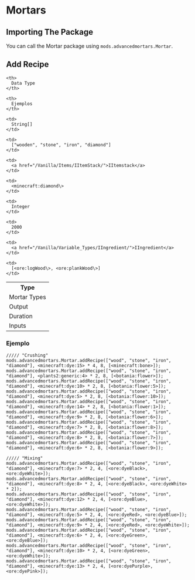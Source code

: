 # Mortars

## Importing The Package
You can call the Mortar package using `mods.advancedmortars.Mortar`.

## Add Recipe

<table spaces-before="0">
  <tr>
    <th>
      Type
    </th>
    
    <th>
      Data Type
    </th>
    
    <th>
      Ejemplos
    </th>
  </tr>
  
  <tr>
    <td>
      Mortar Types
    </td>
    
    <td>
      String[]
    </td>
    
    <td>
      ["wooden", "stone", "iron", "diamond"]
    </td>
  </tr>
  
  <tr>
    <td>
      Output
    </td>
    
    <td>
      <a href="/Vanilla/Items/IItemStack/">IItemstack</a>
    </td>
    
    <td>
      <minecraft:diamond\>
    </td>
  </tr>
  
  <tr>
    <td>
      Duration
    </td>
    
    <td>
      Integer
    </td>
    
    <td>
      2000
    </td>
  </tr>
  
  <tr>
    <td>
      Inputs
    </td>
    
    <td>
      <a href="/Vanilla/Variable_Types/IIngredient/">IIngredient</a>
    </td>
    
    <td>
      [<ore:logWood\>, <ore:plankWood\>]
    </td>
  </tr>
</table>

### Ejemplo
```zenscript
///// "Crushing"
mods.advancedmortars.Mortar.addRecipe(["wood", "stone", "iron", "diamond"], <minecraft:dye:15> * 4, 8, [<minecraft:bone>]);
mods.advancedmortars.Mortar.addRecipe(["wood", "stone", "iron", "diamond"], <plants2:generic:4> * 2, 8, [<botania:flower>]);
mods.advancedmortars.Mortar.addRecipe(["wood", "stone", "iron", "diamond"], <minecraft:dye:10> * 2, 8, [<botania:flower:5>]);
mods.advancedmortars.Mortar.addRecipe(["wood", "stone", "iron", "diamond"], <minecraft:dye:5> * 2, 8, [<botania:flower:10>]);
mods.advancedmortars.Mortar.addRecipe(["wood", "stone", "iron", "diamond"], <minecraft:dye:14> * 2, 8, [<botania:flower:1>]);
mods.advancedmortars.Mortar.addRecipe(["wood", "stone", "iron", "diamond"], <minecraft:dye:9> * 2, 8, [<botania:flower:6>]);
mods.advancedmortars.Mortar.addRecipe(["wood", "stone", "iron", "diamond"], <minecraft:dye:7> * 2, 8, [<botania:flower:8>]);
mods.advancedmortars.Mortar.addRecipe(["wood", "stone", "iron", "diamond"], <minecraft:dye:8> * 2, 8, [<botania:flower:7>]);
mods.advancedmortars.Mortar.addRecipe(["wood", "stone", "iron", "diamond"], <minecraft:dye:6> * 2, 8, [<botania:flower:9>]);

///// "Mixing"
mods.advancedmortars.Mortar.addRecipe(["wood", "stone", "iron", "diamond"], <minecraft:dye:7> * 2, 4, [<ore:dyeBlack>, <ore:dyeWhite>]);
mods.advancedmortars.Mortar.addRecipe(["wood", "stone", "iron", "diamond"], <minecraft:dye:8> * 2, 4, [<ore:dyeBlack>, <ore:dyeWhite> * 2]);
mods.advancedmortars.Mortar.addRecipe(["wood", "stone", "iron", "diamond"], <minecraft:dye:12> * 2, 4, [<ore:dyeBlue>, <ore:dyeWhite>]);
mods.advancedmortars.Mortar.addRecipe(["wood", "stone", "iron", "diamond"], <minecraft:dye:5> * 2, 4, [<ore:dyeRed>, <ore:dyeBlue>]);
mods.advancedmortars.Mortar.addRecipe(["wood", "stone", "iron", "diamond"], <minecraft:dye:9> * 2, 4, [<ore:dyeRed>, <ore:dyeWhite>]);
mods.advancedmortars.Mortar.addRecipe(["wood", "stone", "iron", "diamond"], <minecraft:dye:6> * 2, 4, [<ore:dyeGreen>, <ore:dyeBlue>]);
mods.advancedmortars.Mortar.addRecipe(["wood", "stone", "iron", "diamond"], <minecraft:dye:10> * 2, 4, [<ore:dyeGreen>, <ore:dyeWhite>]);
mods.advancedmortars.Mortar.addRecipe(["wood", "stone", "iron", "diamond"], <minecraft:dye:13> * 2, 4, [<ore:dyePurple>, <ore:dyePink>]);
```